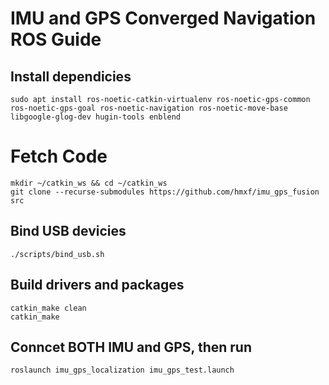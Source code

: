 # IMU and GPS Converged Navigation ROS Guide

## Install dependicies

    sudo apt install ros-noetic-catkin-virtualenv ros-noetic-gps-common ros-noetic-gps-goal ros-noetic-navigation ros-noetic-move-base libgoogle-glog-dev hugin-tools enblend

# Fetch Code

    mkdir ~/catkin_ws && cd ~/catkin_ws
    git clone --recurse-submodules https://github.com/hmxf/imu_gps_fusion src

## Bind USB devicies

    ./scripts/bind_usb.sh

## Build drivers and packages

    catkin_make clean
    catkin_make

## Conncet BOTH IMU and GPS, then run

    roslaunch imu_gps_localization imu_gps_test.launch
